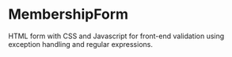 # MembershipForm
HTML form with CSS and Javascript for front-end validation using exception handling and regular expressions.
